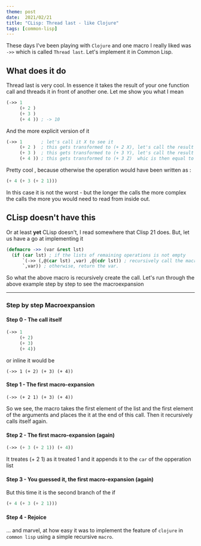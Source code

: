 ```yaml
---
theme: post
date:  2021/02/21
title: "CLisp: Thread last - like Clojure"
tags: [common-lisp]
---
```


These days I've been playing with `Clojure` and one macro I really liked was
`->>` which is called `Thread last`. Let's implement it in Common Lisp.

## What does it do

Thread last is very cool. In essence it takes the result of your one function
call and threads it in front of another one. Let me show you what I mean

```lisp
(->> 1 
     (+ 2 ) 
     (+ 3 )
     (+ 4 )) ; -> 10
```

And the more explicit  version of it

```lisp
(->> 1       ; let's call it X to see it
     (+ 2 )  ; this gets transformed to (+ 2 X), let's call the result of this Y
     (+ 3 )  ; this gets transformed to (+ 3 Y), let's call the result of this Z
     (+ 4 )) ; this gets transformed to (+ 3 Z)  whic is then equal to 10
```

Pretty cool , because otherwise the operation would have been written as :

```lisp
(+ 4 (+ 3 (+ 2 1)))
```

In this case it is not the worst - but the longer the calls the more complex
the calls the more you would need to read from inside out.

## CLisp doesn't have this

Or at least **yet** CLisp doesn't, I read somewhere that Clisp 21 does. But,
let us have a go at implementing it 

```lisp
(defmacro ->> (var &rest lst)
  (if (car lst) ; if the lists of remaining operations is not empty
      `(->> (,@(car lst) ,var) ,@(cdr lst)) ; recursively call the macro
      `,var)) ; otherwise, return the var.
```

So what the above macro is recursively create the call. Let's run through the
above example step by step to see the macroexpansion 

---

### Step by step Macroexpansion

#### Step 0 - The call itself

```lisp
(->> 1
     (+ 2)
     (+ 3)
     (+ 4))
```

or inline it would be 

```
(->> 1 (+ 2) (+ 3) (+ 4))
```

#### Step 1 - The first macro-expansion

```
(->> (+ 2 1) (+ 3) (+ 4))
```

So we see, the macro takes the first element of the list and the first element
of the arguments and places the it at the end of this call. Then it recursively
calls itself again.

#### Step 2 - The first macro-expansion (again)

```lisp
(->> (+ 3 (+ 2 1)) (+ 4))
```

It treates (+ 2 1) as it treated 1 and it appends it to the `car` of the opperation list

#### Step 3 - You guessed it, the first macro-expansion (again) 
But this time it is the second branch of the if

```lisp
(+ 4 (+ 3 (+ 2 1)))
```

#### Step 4 - Rejoice

... and marvel, at how easy it was to implement the feature of `clojure` in
`common lisp` using a simple recursive `macro`. 
